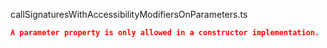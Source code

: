 callSignaturesWithAccessibilityModifiersOnParameters.ts
```json
A parameter property is only allowed in a constructor implementation.
```
